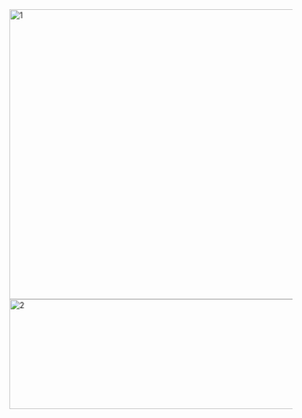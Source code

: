 <img width="977" height="515" alt="1" src="https://github.com/user-attachments/assets/4556e630-a483-49e7-b78b-0fef3044e55e" />
<img width="974" height="195" alt="2" src="https://github.com/user-attachments/assets/78551d89-dfec-43b7-9a30-ba210a9fb155" />
